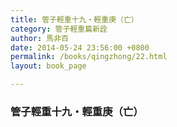 ```yaml
---
title: 管子輕重十九・輕重庚（亡）
category: 管子輕重篇新詮
author: 馬非百
date: 2014-05-24 23:56:00 +0800
permalink: /books/qingzhong/22.html
layout: book_page

---
```


### 管子輕重十九・輕重庚（亡）
